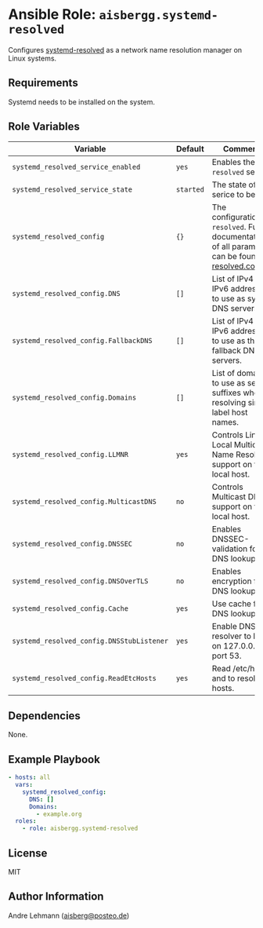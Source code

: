 # Ansible Role: `aisbergg.systemd-resolved`

Configures [systemd-resolved](https://www.freedesktop.org/software/systemd/man/systemd-resolved.service.html#) as a network name resolution manager on Linux systems.

## Requirements

Systemd needs to be installed on the system.

## Role Variables

| Variable | Default | Comments |
|----------|---------|----------|
| `systemd_resolved_service_enabled` | `yes` | Enables the `resolved` service. |
| `systemd_resolved_service_state` | `started` | The state of the serice to be in. |
| `systemd_resolved_config` | `{}` | The configuration for `resolved`. Full documentation of all parameters can be found in [resolved.conf(5)](https://www.freedesktop.org/software/systemd/man/resolved.conf.html). |
| `systemd_resolved_config.DNS` | `[]` | List of  IPv4 and IPv6 addresses to use as system DNS servers. |
| `systemd_resolved_config.FallbackDNS` | `[]` | List of IPv4 and IPv6 addresses to use as the fallback DNS servers. |
| `systemd_resolved_config.Domains` | `[]` | List of domains to use as search suffixes when resolving single-label host names. |
| `systemd_resolved_config.LLMNR` | `yes` | Controls Link-Local Multicast Name Resolution support on the local host. |
| `systemd_resolved_config.MulticastDNS` | `no` | Controls Multicast DNS support on the local host. |
| `systemd_resolved_config.DNSSEC` | `no` | Enables DNSSEC-validation for DNS lookups. |
| `systemd_resolved_config.DNSOverTLS` | `no` | Enables encryption for DNS lookups. |
| `systemd_resolved_config.Cache` | `yes` | Use cache for DNS lookups. |
| `systemd_resolved_config.DNSStubListener` | `yes` | Enable DNS stub resolver to listen on 127.0.0.53 port 53. |
| `systemd_resolved_config.ReadEtcHosts` | `yes` | Read /etc/hosts and to resolve hosts. |

## Dependencies

None.

## Example Playbook

```yaml
- hosts: all
  vars: 
    systemd_resolved_config:
      DNS: []
      Domains:
        - example.org
  roles:
    - role: aisbergg.systemd-resolved
```

## License

MIT

## Author Information

Andre Lehmann (aisberg@posteo.de)
